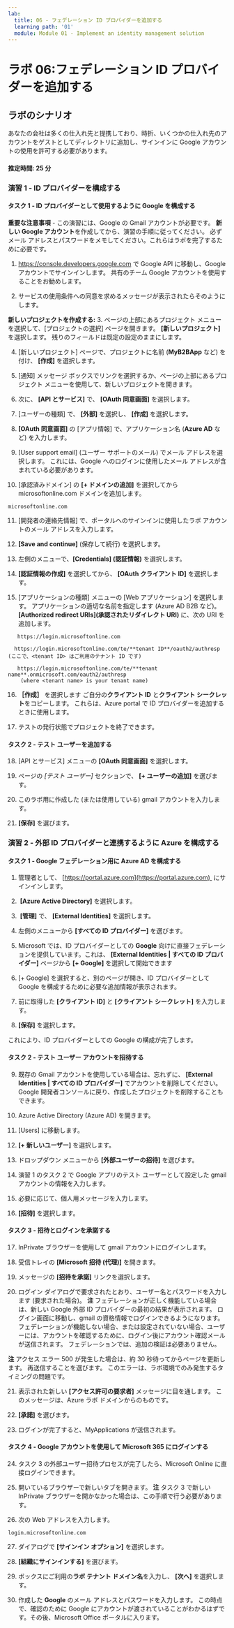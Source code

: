```yaml
---
lab:
  title: 06 - フェデレーション ID プロバイダーを追加する
  learning path: '01'
  module: Module 01 - Implement an identity management solution
---
```


# ラボ 06:フェデレーション ID プロバイダーを追加する

## ラボのシナリオ

あなたの会社は多くの仕入れ先と提携しており、時折、いくつかの仕入れ先のアカウントをゲストとしてディレクトリに追加し、サインインに Google アカウントの使用を許可する必要があります。

#### 推定時間: 25 分

### 演習 1 - ID プロバイダーを構成する

#### タスク 1 - ID プロバイダーとして使用するように Google を構成する

**重要な注意事項** - この演習には、Google の Gmail アカウントが必要です。 **新しい Google アカウント**を作成してから、演習の手順に従ってください。  必ずメール アドレスとパスワードをメモしてください。これらはラボを完了するために必要です。

1. https://console.developers.google.com で Google API に移動し、Google アカウントでサインインします。 共有のチーム Google アカウントを使用することをお勧めします。

2. サービスの使用条件への同意を求めるメッセージが表示されたらそのようにします。

**新しいプロジェクトを作成する:**
3. ページの上部にあるプロジェクト メニューを選択して、[プロジェクトの選択] ページを開きます。 **[新しいプロジェクト]** を選択します。  残りのフィールドは既定の設定のままにします。

4. [新しいプロジェクト] ページで、プロジェクトに名前 (**MyB2BApp** など) を付け、 **[作成]** を選択します。

5. [通知] メッセージ ボックスでリンクを選択するか、ページの上部にあるプロジェクト メニューを使用して、新しいプロジェクトを開きます。

6. 次に、 **[API とサービス]** で、 **[OAuth 同意画面]** を選択します。

7. [ユーザーの種類] で、 **[外部]** を選択し、 **[作成]** を選択します。

8. **[OAuth 同意画面]** の [アプリ情報] で、アプリケーション名 (**Azure AD** など) を入力します。

9. [User support email] (ユーザー サポートのメール) でメール アドレスを選択します。 これには、Google へのログインに使用したメール アドレスが含まれている必要があります。

10. [承認済みドメイン] の **[+ ドメインの追加]** を選択してから microsoftonline.com ドメインを追加します。

   ```
   microsoftonline.com
   ```

11. [開発者の連絡先情報] で、ポータルへのサインインに使用したラボ アカウントのメール アドレスを入力します。

12. **[Save and continue]** (保存して続行) を選択します。

13. 左側のメニューで、**[Credentials] (認証情報)** を選択します。

14. **[認証情報の作成]** を選択してから、 **[OAuth クライアント ID]** を選択します。

15. [アプリケーションの種類] メニューの [Web アプリケーション] を選択します。 アプリケーションの適切な名前を指定します (Azure AD B2B など)。 **[Authorized redirect URIs](承認されたリダイレクト URI)** に、次の URI を追加します。

   ```
      https://login.microsoftonline.com
   ```
      https://login.microsoftonline.com/te/**tenant ID**/oauth2/authresp    (ここで、<tenant ID> はご利用のテナント ID です)
   ```
      https://login.microsoftonline.com/te/**tenant name**.onmicrosoft.com/oauth2/authresp
       (where <tenant name> is your tenant name)
   ```

16. **［作成］** を選択します ご自分の**クライアント ID** と**クライアント シークレット**をコピーします。 これらは、Azure portal で ID プロバイダーを追加するときに使用します。

17. テストの発行状態でプロジェクトを終了できます。

#### タスク 2 - テスト ユーザーを追加する
18. [API とサービス] メニューの **[OAuth 同意画面]** を選択します。

19. ページの *[テスト ユーザー]* セクションで、 **[+ ユーザーの追加]** を選びます。

20. このラボ用に作成した (または使用している) gmail アカウントを入力します。

21. **[保存]** を選びます。


### 演習 2 - 外部 ID プロバイダーと連携するように Azure を構成する

#### タスク 1 - Google フェデレーション用に Azure AD を構成する
1. 管理者として、 [https://portal.azure.com](https://portal.azure.com)  にサインインします。

2.  **[Azure Active Directory]** を選択します。

3.  **[管理]** で、 **[External Identities]** を選択します。

4. 左側のメニューから **[すべての ID プロバイダー]** を選びます。

5. Microsoft では、ID プロバイダーとしての **Google** 向けに直接フェデレーションを提供しています。これは、 **[External Identities | すべての ID プロバイダー]** ページから **[+ Google]** を選択して開始できます
 
6. [+ Google] を選択すると、別のページが開き、ID プロバイダーとして Google を構成するために必要な追加情報が表示されます。  

7. 前に取得した **[クライアント ID]** と **[クライアント シークレット]** を入力します。

8. **[保存]** を選択します。

これにより、ID プロバイダーとしての Google の構成が完了します。

#### タスク 2 - テスト ユーザー アカウントを招待する
9. 既存の Gmail アカウントを使用している場合は、忘れずに、 **[External Identities | すべての ID プロバイダー]** でアカウントを削除してください。 Google 開発者コンソールに戻り、作成したプロジェクトを削除することもできます。

10. Azure Active Directory (Azure AD) を開きます。

11. [Users] に移動します。

12. **[+ 新しいユーザー]** を選択します。

13. ドロップダウン メニューから **[外部ユーザーの招待]** を選びます。

14. 演習 1 のタスク 2 で Google アプリのテスト ユーザーとして設定した gmail アカウントの情報を入力します。

15. 必要に応じて、個人用メッセージを入力します。

16. **[招待]** を選択します。

#### タスク 3 - 招待とログインを承諾する
17. InPrivate ブラウザーを使用して gmail アカウントにログインします。

18. 受信トレイの **[Microsoft 招待 (代理)]** を開きます。

19. メッセージの **[招待を承諾]** リンクを選択します。

20. ログイン ダイアログで要求されたとおり、ユーザー名とパスワードを入力します (要求された場合)。
   **注** フェデレーションが正しく機能している場合は、新しい Google 外部 ID プロバイダーの最初の結果が表示されます。  ログイン画面に移動し、gmail の資格情報でログインできるようになります。  フェデレーションが機能しない場合、または設定されていない場合、ユーザーには、アカウントを確認するために、ログイン後にアカウント確認メールが送信されます。  フェデレーションでは、追加の検証は必要ありません。

   **注** アクセス エラー 500 が発生した場合は、約 30 秒待ってからページを更新します。  再送信することを選びます。  このエラーは、ラボ環境でのみ発生するタイミングの問題です。

21. 表示された新しい **[アクセス許可の要求者]** メッセージに目を通します。  このメッセージは、Azure ラボ ドメインからのものです。

22. **[承諾]** を選びます。

23. ログインが完了すると、MyApplications が送信されます。

#### タスク 4 - Google アカウントを使用して Microsoft 365 にログインする
24. タスク 3 の外部ユーザー招待プロセスが完了したら、Microsoft Online に直接ログインできます。

25. 開いているブラウザーで新しいタブを開きます。
   **注** タスク 3 で新しい InPrivate ブラウザーを開かなかった場合は、この手順で行う必要があります。

26. 次の Web アドレスを入力します。

   ```
   login.microsoftonline.com
   ```

27. ダイアログで **[サインイン オプション]** を選択します。
 
28. **[組織にサインインする]** を選びます。

29. ボックスにご利用の**ラボ テナント ドメイン名**を入力し、 **[次へ]** を選択します。

30. 作成した **Google** のメール アドレスとパスワードを入力します。
この時点で、確認のために Google にアカウントが渡されていることがわかるはずです。その後、Microsoft Office ポータルに入ります。
